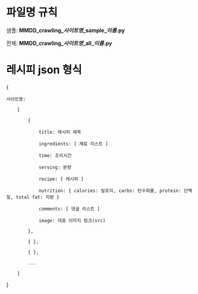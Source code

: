 # 파일명 규칙

샘플: **MMDD_crawling\__사이트명_\_sample\__이름_.py**

전체: **MMDD_crawling\__사이트명_\_all\__이름_.py**



# 레시피 json 형식

{

	사이트명:
	
		[
		
			{
			
				title: 레시피 제목
				
				ingredients: [ 재료 리스트 ]
				
				time: 조리시간
				
				serving: 분량
				
				recipe: [ 레시피 ]
				
				nutrition: { calories: 칼로리, carbs: 탄수화물, protein: 단백질, total fat: 지방 }
				
				comments: [ 댓글 리스트 ]
				
				image: 대표 이미지 링크(src)
				
			},
			
			{ },
			
			{ },
			
			...
			
		]

}
